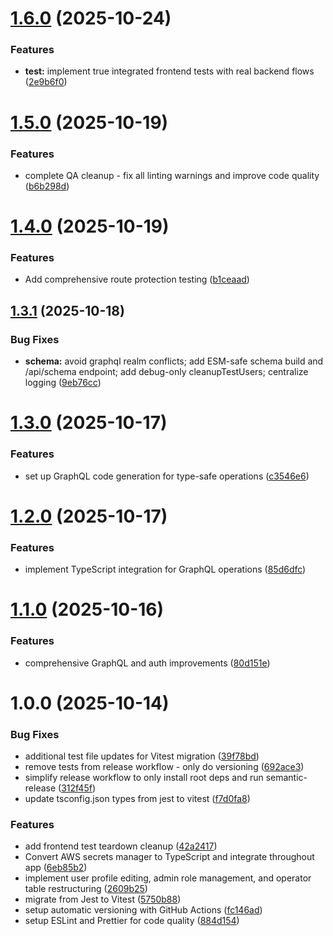 # [1.6.0](https://github.com/Moxie1776/wellpna/compare/v1.5.0...v1.6.0) (2025-10-24)


### Features

* **test:** implement true integrated frontend tests with real backend flows ([2e9b6f0](https://github.com/Moxie1776/wellpna/commit/2e9b6f0cdf071119413f26440b8cf1d405daeca0))

# [1.5.0](https://github.com/Moxie1776/wellpna/compare/v1.4.0...v1.5.0) (2025-10-19)


### Features

* complete QA cleanup - fix all linting warnings and improve code quality ([b6b298d](https://github.com/Moxie1776/wellpna/commit/b6b298d1a7f320356b9782a475a4b646587620dc))

# [1.4.0](https://github.com/Moxie1776/wellpna/compare/v1.3.1...v1.4.0) (2025-10-19)


### Features

* Add comprehensive route protection testing ([b1ceaad](https://github.com/Moxie1776/wellpna/commit/b1ceaadaa782a8a6490d760453af42083a41d562))

## [1.3.1](https://github.com/Moxie1776/wellpna/compare/v1.3.0...v1.3.1) (2025-10-18)


### Bug Fixes

* **schema:** avoid graphql realm conflicts; add ESM-safe schema build and /api/schema endpoint; add debug-only cleanupTestUsers; centralize logging ([9eb76cc](https://github.com/Moxie1776/wellpna/commit/9eb76ccc762fc36bf3e4842920b26501dd4d8076))

# [1.3.0](https://github.com/Moxie1776/wellpna/compare/v1.2.0...v1.3.0) (2025-10-17)


### Features

* set up GraphQL code generation for type-safe operations ([c3546e6](https://github.com/Moxie1776/wellpna/commit/c3546e6fd6324b7ae783e0f6baa538798d32b26d))

# [1.2.0](https://github.com/Moxie1776/wellpna/compare/v1.1.0...v1.2.0) (2025-10-17)


### Features

* implement TypeScript integration for GraphQL operations ([85d6dfc](https://github.com/Moxie1776/wellpna/commit/85d6dfcf52ebdd10c8d0db10f86d7297ec5cfd2d))

# [1.1.0](https://github.com/Moxie1776/wellpna/compare/v1.0.0...v1.1.0) (2025-10-16)


### Features

* comprehensive GraphQL and auth improvements ([80d151e](https://github.com/Moxie1776/wellpna/commit/80d151e4ce084df5aa16ebe71a9b5c6c997951bc))

# 1.0.0 (2025-10-14)


### Bug Fixes

* additional test file updates for Vitest migration ([39f78bd](https://github.com/Moxie1776/wellpna/commit/39f78bd5cc5a008c9b34c25b591336d57d91524c))
* remove tests from release workflow - only do versioning ([692ace3](https://github.com/Moxie1776/wellpna/commit/692ace3c977c21662794ff1624572f13b9894579))
* simplify release workflow to only install root deps and run semantic-release ([312f45f](https://github.com/Moxie1776/wellpna/commit/312f45fc284fa4e22afe00fcfb8c0197598829ea))
* update tsconfig.json types from jest to vitest ([f7d0fa8](https://github.com/Moxie1776/wellpna/commit/f7d0fa8eddd4ace62bf78c104622b6c6e9b0c6ed))


### Features

* add frontend test teardown cleanup ([42a2417](https://github.com/Moxie1776/wellpna/commit/42a2417c18bfd3be8686e0a1c8d74372e4439c38))
* Convert AWS secrets manager to TypeScript and integrate throughout app ([6eb85b2](https://github.com/Moxie1776/wellpna/commit/6eb85b26ef6da28d1340b3479eb058494be4b31b))
* implement user profile editing, admin role management, and operator table restructuring ([2609b25](https://github.com/Moxie1776/wellpna/commit/2609b25a36ce86561f5d81c588446f0427c378c0))
* migrate from Jest to Vitest ([5750b88](https://github.com/Moxie1776/wellpna/commit/5750b88298a78e2cb9baea44550a223669f9cbc5))
* setup automatic versioning with GitHub Actions ([fc146ad](https://github.com/Moxie1776/wellpna/commit/fc146ad7745839d89224f714e2c2bc9bbeec2160))
* setup ESLint and Prettier for code quality ([884d154](https://github.com/Moxie1776/wellpna/commit/884d154b590ed48b0cbfbabcab0d8f44f8004845))
